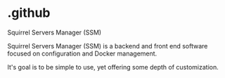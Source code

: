 # .github
Squirrel Servers Manager (SSM)

Squirrel Servers Manager (SSM) is a backend and front end software focused on configuration and Docker management.

It's goal is to be simple to use, yet offering some depth of customization.
